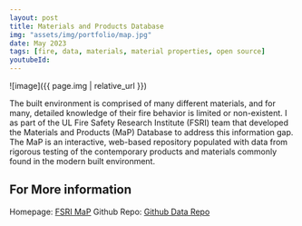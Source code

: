 ```yaml
---
layout: post
title: Materials and Products Database
img: "assets/img/portfolio/map.jpg"
date: May 2023
tags: [fire, data, materials, material properties, open source]
youtubeId:
---
```


![image]({{ page.img | relative_url }})

The built environment is comprised of many different materials, and for many, detailed knowledge of their fire behavior is limited or non-existent. I as part of the UL Fire Safety Research Institute (FSRI) team that developed the Materials and Products (MaP) Database to address this information gap. The MaP is an interactive, web-based repository populated with data from rigorous testing of the contemporary products and materials commonly found in the modern built environment.



## For More information
Homepage: <a href="https://materials.fsri.org" target="_blank">FSRI MaP</a> 
Github Repo: <a href="https://github.com/ulfsri/fsri_materials_database" target="_blank">Github Data Repo</a>
